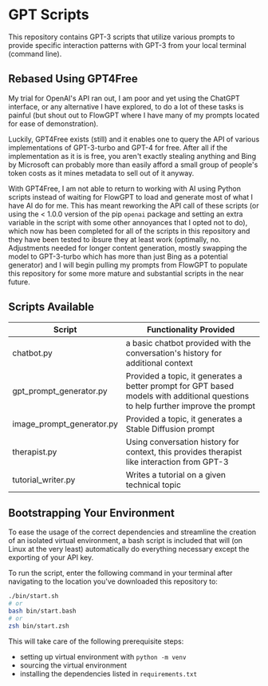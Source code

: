 # GPT Scripts

This repository contains GPT-3 scripts that utilize various prompts to provide specific interaction patterns with GPT-3 from your local terminal (command line).

## Rebased Using GPT4Free

My trial for OpenAI's API ran out, I am poor and yet using the ChatGPT interface, or any alternative I have explored, to do a lot of these tasks is painful (but shout out to FlowGPT where I have many of my prompts located for ease of demonstration).

Luckily, GPT4Free exists (still) and it enables one to query the API of various implementations of GPT-3-turbo and GPT-4 for free. After all if the implementation as it is is free, you aren't exactly stealing anything and Bing by Microsoft can probably more than easily afford a small group of people's token costs as it mines metadata to sell out of it anyway.

With GPT4Free, I am not able to return to working with AI using Python scripts instead of waiting for FlowGPT to load and generate most of what I have AI do for me. This has meant reworking the API call of these scripts (or using the < 1.0.0 version of the pip `openai` package and setting an extra variable in the script with some other annoyances that I opted not to do), which now has been completed for all of the scripts in this repository and they have been tested to ibsure they at least work (optimally, no. Adjustments needed for longer content generation, mostly swapping the model to GPT-3-turbo which has more than just Bing as a potential generator) and I will begin pulling my prompts from FlowGPT to populate this repository for some more mature and substantial scripts in the near future.

## Scripts Available

| Script                    | Functionality Provided                                                                                                           |
| ------------------------- | -------------------------------------------------------------------------------------------------------------------------------- |
| chatbot.py                | a basic chatbot provided with the conversation's history for additional context                                                  |
| gpt_prompt_generator.py   | Provided a topic, it generates a better prompt for GPT based models with additional questions to help further improve the prompt |
| image_prompt_generator.py | Provided a topic, it generates a Stable Diffusion prompt                                                                         |
| therapist.py              | Using conversation history for context, this provides therapist like interaction from GPT-3                                      |
| tutorial_writer.py        | Writes a tutorial on a given technical topic                                                                                     |

## Bootstrapping Your Environment

To ease the usage of the correct dependencies and streamline the creation of an isolated virtual environment, a bash script is included that will (on Linux at the very least) automatically do everything necessary except the exporting of your API key.

To run the script, enter the following command in your terminal after navigating to the location you've downloaded this repository to:

```bash
./bin/start.sh
# or
bash bin/start.bash
# or
zsh bin/start.zsh
```

This will take care of the following prerequisite steps:

- setting up virtual environment with `python -m venv`
- sourcing the virtual environment
- installing the dependencies listed in `requirements.txt`
